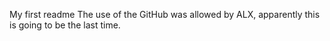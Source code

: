 My first readme
The use of the GitHub was allowed by ALX, apparently this is going to be the last time.
